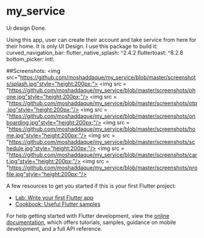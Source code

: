 # my_service

Ui design Done.

Using this app, user can create their account and take service from here for their home. It is only UI Design.
I use this package to build it:
  curved_navigation_bar:
  flutter_native_splash: ^2.4.2
  fluttertoast: ^8.2.8
  bottom_picker:
  intl:

##Screenshots:
<img src="https://github.com/moshaddaque/my_service/blob/master/screenshots/splash.jpg"style="height:200px;"> <img src = "https://github.com/moshaddaque/my_service/blob/master/screenshots/phone.jpg"style="height:200px;"/> <img src = "https://github.com/moshaddaque/my_service/blob/master/screenshots/otp.jpg"style="height:200px;"/> <img src = "https://github.com/moshaddaque/my_service/blob/master/screenshots/onboarding.jpg"style="height:200px;"/> <img src = "https://github.com/moshaddaque/my_service/blob/master/screenshots/home.jpg"style="height:200px;"/> <img src = "https://github.com/moshaddaque/my_service/blob/master/screenshots/schedule.jpg"style="height:200px;"/> <img src = "https://github.com/moshaddaque/my_service/blob/master/screenshots/cart.jpg"style="height:200px;"/> <img src = "https://github.com/moshaddaque/my_service/blob/master/screenshots/profile.jpg"style="height:200px;"/>

A few resources to get you started if this is your first Flutter project:

- [Lab: Write your first Flutter app](https://docs.flutter.dev/get-started/codelab)
- [Cookbook: Useful Flutter samples](https://docs.flutter.dev/cookbook)

For help getting started with Flutter development, view the
[online documentation](https://docs.flutter.dev/), which offers tutorials,
samples, guidance on mobile development, and a full API reference.

